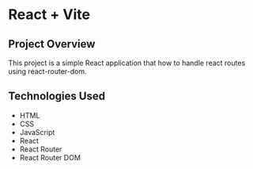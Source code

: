 # React + Vite
## Project Overview
This project is a simple React application that how to handle react routes using react-router-dom.

## Technologies Used
- HTML
- CSS
- JavaScript
- React
- React Router
- React Router DOM
